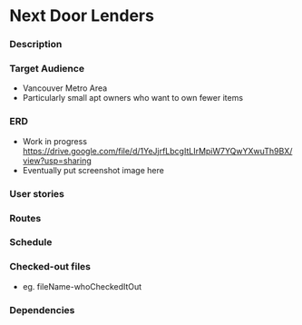 # Next Door Lenders

### Description


### Target Audience
  - Vancouver Metro Area
  - Particularly small apt owners who want to own fewer items


### ERD

- Work in progress https://drive.google.com/file/d/1YeJjrfLbcgItLIrMpiW7YQwYXwuTh9BX/view?usp=sharing
- Eventually put screenshot image here

### User stories


### Routes


### Schedule

### Checked-out files
- eg. fileName-whoCheckedItOut

### Dependencies

